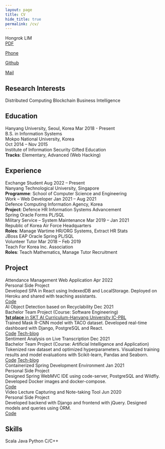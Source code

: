 ```yaml
---
layout: page
title: CV
hide_title: true
permalink: /cv/
---
```


<div class="cv-container">

<div class="header">
  <span>Hongrok LIM</span>
</div>

<div class="blocks">
  <a href="https://entuedu-my.sharepoint.com/:b:/g/personal/n2202351b_e_ntu_edu_sg/Eb_kgwW-fS5LgT3MKBvWHVQB9usbAcEKX3xRMeMaSjxABA?e=klcpaQ"
     target="_blank" rel="nofollow noopener noreferrer">PDF</a>

  <a href="tel:+82-10-5127-1526">Phone</a>

  <a href="https://github.com/{{ site.author.github }}"
     target="_blank" rel="nofollow noopener noreferrer">Github</a>

  <a href="mailto:hongrr123@hanyang.ac.kr">Mail</a>
</div>

<h2>Research Interests</h2>

<div class="blocks">
  <span>Distributed Computing</span>
  <span>Blockchain</span>
  <span>Business Intelligence</span>
</div>

<h2>Education</h2>

<div class="element">
  <div class="title">
    <span class="label">Hanyang University, Seoul, Korea</span>
    <span class="time">Mar 2018 - Present</span>
  </div>
  <div class="content">
    <div class="body">B.S. in Information Systems</div>
  </div>
</div>

<div class="element">
  <div class="title">
    <div class="label">Mokpo National University, Korea</div>
    <span class="time">Oct 2014 – Nov 2015</span>
  </div>
  <div class="content">
    <span class="loc">Institute of Information Security Gifted Education</span>
    <div class="ul"><b>Tracks</b>: Elementary, Advanced (Web Hacking)</div>
  </div>
</div>

<h2>Experience</h2>

<div class="element">
  <div class="title">
    <span class="label">Exchange Student</span>
    <span class="time">Aug 2022 – Present</span>
  </div>
  <div class="content">
    <div class="loc">Nanyang Technological University, Singapore</div>
    <div class="ul"><b>Programme</b>: School of Computer Science and Engineering</div>
  </div>
</div>

<div class="element">
  <div class="title">
    <span class="label">Work – Web Developer</span>
    <span class="time">Jan 2021 – Aug 2021</span>
  </div>
  <div class="content">
    <div class="loc">Defence Computing Information Agency, Korea</div>
    <div class="ul"><b>Project</b>: Defence HR Information Systems Advancement</div>
    <div class="ul cards">
      <span>Spring</span>
      <span>Oracle Forms</span>
      <span>PL/SQL</span>
    </div>
  </div>
</div>

<div class="element">
  <div class="title">
    <span class="label">Military Service – System Maintenance</span>
    <span class="time">Mar 2019 – Jan 2021</span>
  </div>
  <div class="content">
    <div class="loc">Republic of Korea Air Force Headquarters</div>
    <div class="ul"><b>Roles</b>: Manage Wartime HR/ORG Systems, Extract HR Stats</div>
    <div class="ul cards">
      <span>JBoss EAP</span>
      <span>Oracle</span>
      <span>Spring</span>
      <span>PL/SQL</span>
    </div>
  </div>
</div>

<div class="element">
  <div class="title">
    <span class="label">Volunteer Tutor</span>
    <span class="time">Mar 2018 – Feb 2019</span>
  </div>
  <div class="content">
    <div class="loc">Teach For Korea Inc. Association</div>
    <div class="ul"><b>Roles</b>: Teach Mathematics, Manage Tutor Recruitment</div>
  </div>
</div>

<h2>Project</h2>

<div class="element">
  <div class="title">
    <span class="label">Attendance Management Web Application</span>
    <span class="time">Apr 2022</span>
  </div>
  <div class="content">
    <div class="loc">Personal Side Project</div>
    <div class="ul">
      Developed SPA in React using IndexedDB and LocalStorage.
      Deployed on Heroku and shared with teaching assistants.
    </div>
    <div class="ul cards">
      <a href="https://github.com/hongroklim/quick-atnd"
         target="_blank" rel="nofollow noopener noreferrer">Code</a>
    </div>
  </div>
</div>

<div class="element">
  <div class="title">
    <span class="label">AI Object Detection based on Recyclability</span>
    <span class="time">Dec 2021</span>
  </div>
  <div class="content">
    <div class="loc">Bachelor Team Project (Course: Software Engineering)</div>
    <div class="ul"><u><b>1st place</b> in SKT AI Curriculum-Hanyang University IC-PBL</u></div>
    <div class="ul">Trained Mask R-CNN model with TACO dataset. Developed real-time dashboard with Django, PostgreSQL and React.</div>
    <div class="ul cards">
      <a href="https://github.com/2021hyt6-recyclingassistant/dashboard"
         target="_blank" rel="nofollow noopener noreferrer">Code</a>
      <a href="https://2021hyt6-techblog.github.io/projects-blog/se/"
         target="_blank" rel="nofollow noopener noreferrer">Tech-blog</a>
    </div>
  </div>
</div>

<div class="element">
  <div class="title">
    <span class="label">Sentiment Analysis on Live Transcription</span>
    <span class="time">Dec 2021</span>
  </div>
  <div class="content">
    <div class="loc">Bachelor Team Project (Course: Artificial Intelligence and Application)</div>
    <div class="ul">Tokenized raw dataset and optimized hyperparameters. Visualized training results and model evaluations with Scikit-learn, Pandas and Seaborn.</div>
    <div class="ul cards">
      <a href="https://github.com/2021hyt6-sentimentanalysis/sentiment_analysis_nb"
         target="_blank" rel="nofollow noopener noreferrer">Code</a>
      <a href="https://2021hyt6-techblog.github.io/projects-blog/ai/"
         target="_blank" rel="nofollow noopener noreferrer">Tech-blog</a>
    </div>
  </div>
</div>

<div class="element">
  <div class="title">
    <span class="label">Containerized Spring Development Environment</span>
    <span class="time">Jan 2021</span>
  </div>
  <div class="content">
    <div class="loc">Personal Side Project</div>
    <div class="ul">
      Designed Spring WebMVC IDE using code-server, PostgreSQL and Wildfly.
      Developed Docker images and docker-compose.
    </div>
    <div class="ul cards">
      <a href="https://github.com/hongroklim/ide-for-spring"
         target="_blank" rel="nofollow noopener noreferrer">Code</a>
    </div>
  </div>
</div>

<div class="element">
  <div class="title">
    <span class="label">Video Lecture Capturing and Note-taking Tool</span>
    <span class="time">Jun 2020</span>
  </div>
  <div class="content">
    <div class="loc">Personal Side Project</div>
    <div class="ul">
      Developed backend with Django and frontend with jQuery.
      Designed models and queries using ORM.
    </div>
    <div class="ul cards">
      <a href="https://github.com/hongroklim/learning-capture"
         target="_blank" rel="nofollow noopener noreferrer">Code</a>
    </div>
  </div>
</div>

<h2>Skills</h2>

<div class="blocks">
  <span>Scala</span>
  <span>Java</span>
  <span>Python</span>
  <span>C/C++</span>
</div>

</div>
